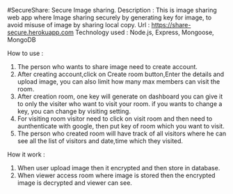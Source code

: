 #SecureShare: Secure Image sharing.
Description : This is image sharing web app where Image sharing securely by generating key for image, to avoid misuse of image by sharing local copy.
Url : https://share-secure.herokuapp.com
Technology used : Node.js, Express, Mongoose, MongoDB




How to use : 
1. The person who wants to share image need to create account.
2. After creating account,click on Create room button,Enter the details and upload image, you can also limit how many max members can visit the room.
3. After creation room, one key will generate on dashboard you can give it to only the visiter who want to visit your room. if you wants to change a key, you can change by            visiting setting.
4. For visiting room visitor need to click on visit room and then need to aunthenticate with google, then put key of room which you want to visit.
5. The person who created room will have track of all visitors where he can see all the list of visitors and date,time which they visited.




How it work :
  1. When user upload image then it encrypted and then store in database.
  2. When viewer access room where image is stored then the encrypted image is decrypted and viewer can see.

  
             
         
